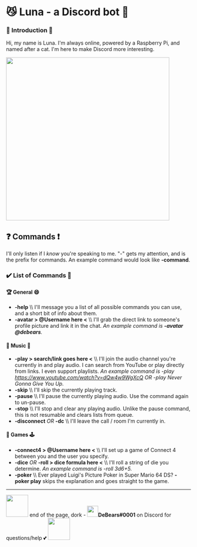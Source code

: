 # 😼 Luna - a Discord bot 🤖

### 👋 Introduction 👋
Hi, my name is Luna. I'm always online, powered by a Raspberry Pi, and named after a cat. I'm here to make Discord more interesting.

<img src="https://i.postimg.cc/Mxy02WK3/1498072245896.png" width="445"/>

## ❓ Commands ❗
I'll only listen if I *know* you're speaking to me. "-" gets my attention, and is the prefix for commands. An example command would look like **-command**.

### ✔️ List of Commands 📔
#### 🏆 General 😄
- **-help** \\\ I'll message you a list of all possible commands you can use, and a short bit of info about them.
- **-avatar > @Username here <** \\\ I'll grab the direct link to someone's profile picture and link it in the chat. *An example command is **-avatar @debears**.*

#### 🎼 Music 🎹
- **-play > search/link goes here <** \\\ I'll join the audio channel you're currently in and play audio. I can search from YouTube or play directly from links. I even support playlists. *An example command is *-play https://www.youtube.com/watch?v=dQw4w9WgXcQ* OR *-play Never Gonna Give You Up*.*
- **-skip** \\\ I'll skip the currently playing track.
- **-pause** \\\ I'll pause the currently playing audio. Use the command again to un-pause.
- **-stop** \\\ I'll stop and clear any playing audio. Unlike the pause command, this is not resumable and clears lists from queue.
- **-disconnect** *OR* **-dc** \\\ I'll leave the call / room I'm currently in.

#### 🎲 Games 🕹️
- **-connect4 > @Username here <** \\\ I'll set up a game of Connect 4 between you and the user you specify.
- **-dice** *OR* **-roll > dice formula here <** \\\ I'll roll a string of die you determine. *An example command is *-roll 3d6+5*.*
- **-poker** \\\ Ever played Luigi's Picture Poker in Super Mario 64 DS? **-poker play** skips the explanation and goes straight to the game.

___
<img src="https://i.postimg.cc/0Q6P9ZKM/disapproving-lakitu.gif" width="60"/> end of the page, dork	-	<img src="https://i.postimg.cc/jdbbyY3Z/1544979629657.gif" width="30"/>**DeBears#0001** on Discord for questions/help 💕 <img src="https://i.postimg.cc/0Q6P9ZKM/disapproving-lakitu.gif" width="60"/>

